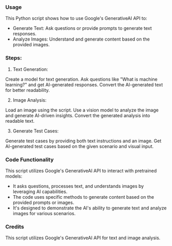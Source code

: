 ### Usage

This Python script shows how to use Google's GenerativeAI API to:

- Generate Text: Ask questions or provide prompts to generate text responses.
- Analyze Images: Understand and generate content based on the provided images.

### Steps:

1. Text Generation:

Create a model for text generation.
Ask questions like "What is machine learning?" and get AI-generated responses.
Convert the AI-generated text for better readability.

2. Image Analysis:

Load an image using the script.
Use a vision model to analyze the image and generate AI-driven insights.
Convert the generated analysis into readable text.

3. Generate Test Cases:

Generate test cases by providing both text instructions and an image.
Get AI-generated test cases based on the given scenario and visual input.

### Code Functionality

This script utilizes Google's GenerativeAI API to interact with pretrained models:

- It asks questions, processes text, and understands images by leveraging AI capabilities.
- The code uses specific methods to generate content based on the provided prompts or images.
- It's designed to demonstrate the AI's ability to generate text and analyze images for various scenarios.

### Credits
This script utilizes Google's GenerativeAI API for text and image analysis.
